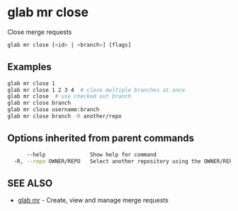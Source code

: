 # glab mr close

Close merge requests

```bash
glab mr close [<id> | <branch>] [flags]
```

## Examples

```bash
glab mr close 1
glab mr close 1 2 3 4  # close multiple branches at once
glab mr close  # use checked out branch
glab mr close branch
glab mr close username:branch
glab mr close branch -R another/repo

```

## Options inherited from parent commands

```bash
      --help              Show help for command
  -R, --repo OWNER/REPO   Select another repository using the OWNER/REPO or `GROUP/NAMESPACE/REPO` format or full URL or git URL
```

## SEE ALSO

- [glab mr](./) - Create, view and manage merge requests
